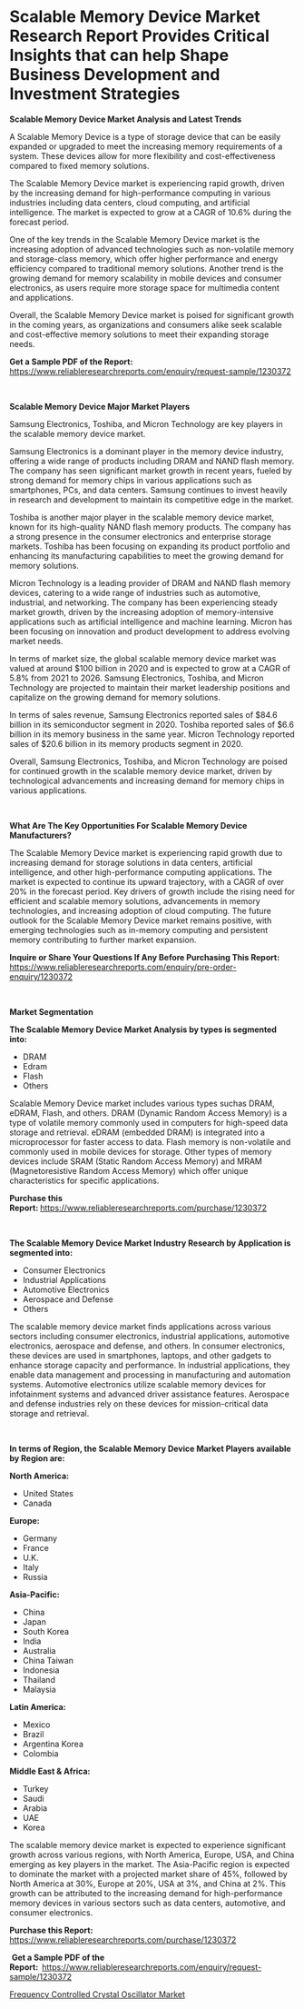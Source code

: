 <p><h1>Scalable Memory Device Market Research Report Provides Critical Insights that can help Shape Business Development and Investment Strategies</h1></p><p><strong>Scalable Memory Device Market Analysis and Latest Trends</strong></p>
<p><p>A Scalable Memory Device is a type of storage device that can be easily expanded or upgraded to meet the increasing memory requirements of a system. These devices allow for more flexibility and cost-effectiveness compared to fixed memory solutions.</p><p>The Scalable Memory Device market is experiencing rapid growth, driven by the increasing demand for high-performance computing in various industries including data centers, cloud computing, and artificial intelligence. The market is expected to grow at a CAGR of 10.6% during the forecast period.</p><p>One of the key trends in the Scalable Memory Device market is the increasing adoption of advanced technologies such as non-volatile memory and storage-class memory, which offer higher performance and energy efficiency compared to traditional memory solutions. Another trend is the growing demand for memory scalability in mobile devices and consumer electronics, as users require more storage space for multimedia content and applications.</p><p>Overall, the Scalable Memory Device market is poised for significant growth in the coming years, as organizations and consumers alike seek scalable and cost-effective memory solutions to meet their expanding storage needs.</p></p>
<p><strong>Get a Sample PDF of the Report:&nbsp;</strong> <a href="https://www.reliableresearchreports.com/enquiry/request-sample/1230372">https://www.reliableresearchreports.com/enquiry/request-sample/1230372</a></p>
<p>&nbsp;</p>
<p><strong>Scalable Memory Device Major Market Players</strong></p>
<p><p>Samsung Electronics, Toshiba, and Micron Technology are key players in the scalable memory device market.</p><p>Samsung Electronics is a dominant player in the memory device industry, offering a wide range of products including DRAM and NAND flash memory. The company has seen significant market growth in recent years, fueled by strong demand for memory chips in various applications such as smartphones, PCs, and data centers. Samsung continues to invest heavily in research and development to maintain its competitive edge in the market.</p><p>Toshiba is another major player in the scalable memory device market, known for its high-quality NAND flash memory products. The company has a strong presence in the consumer electronics and enterprise storage markets. Toshiba has been focusing on expanding its product portfolio and enhancing its manufacturing capabilities to meet the growing demand for memory solutions.</p><p>Micron Technology is a leading provider of DRAM and NAND flash memory devices, catering to a wide range of industries such as automotive, industrial, and networking. The company has been experiencing steady market growth, driven by the increasing adoption of memory-intensive applications such as artificial intelligence and machine learning. Micron has been focusing on innovation and product development to address evolving market needs.</p><p>In terms of market size, the global scalable memory device market was valued at around $100 billion in 2020 and is expected to grow at a CAGR of 5.8% from 2021 to 2026. Samsung Electronics, Toshiba, and Micron Technology are projected to maintain their market leadership positions and capitalize on the growing demand for memory solutions.</p><p>In terms of sales revenue, Samsung Electronics reported sales of $84.6 billion in its semiconductor segment in 2020. Toshiba reported sales of $6.6 billion in its memory business in the same year. Micron Technology reported sales of $20.6 billion in its memory products segment in 2020.</p><p>Overall, Samsung Electronics, Toshiba, and Micron Technology are poised for continued growth in the scalable memory device market, driven by technological advancements and increasing demand for memory chips in various applications.</p></p>
<p>&nbsp;</p>
<p><strong>What Are The Key Opportunities For Scalable Memory Device Manufacturers?</strong></p>
<p><p>The Scalable Memory Device market is experiencing rapid growth due to increasing demand for storage solutions in data centers, artificial intelligence, and other high-performance computing applications. The market is expected to continue its upward trajectory, with a CAGR of over 20% in the forecast period. Key drivers of growth include the rising need for efficient and scalable memory solutions, advancements in memory technologies, and increasing adoption of cloud computing. The future outlook for the Scalable Memory Device market remains positive, with emerging technologies such as in-memory computing and persistent memory contributing to further market expansion.</p></p>
<p><strong>Inquire or Share Your Questions If Any Before Purchasing This Report:</strong> <a href="https://www.reliableresearchreports.com/enquiry/pre-order-enquiry/1230372">https://www.reliableresearchreports.com/enquiry/pre-order-enquiry/1230372</a></p>
<p>&nbsp;</p>
<p><strong>Market Segmentation</strong></p>
<p><strong>The Scalable Memory Device Market Analysis by types is segmented into:</strong></p>
<p><ul><li>DRAM</li><li>Edram</li><li>Flash</li><li>Others</li></ul></p>
<p><p>Scalable Memory Device market includes various types suchas DRAM, eDRAM, Flash, and others. DRAM (Dynamic Random Access Memory) is a type of volatile memory commonly used in computers for high-speed data storage and retrieval. eDRAM (embedded DRAM) is integrated into a microprocessor for faster access to data. Flash memory is non-volatile and commonly used in mobile devices for storage. Other types of memory devices include SRAM (Static Random Access Memory) and MRAM (Magnetoresistive Random Access Memory) which offer unique characteristics for specific applications.</p></p>
<p><strong>Purchase this Report:&nbsp;</strong><a href="https://www.reliableresearchreports.com/purchase/1230372">https://www.reliableresearchreports.com/purchase/1230372</a></p>
<p>&nbsp;</p>
<p><strong>The Scalable Memory Device Market Industry Research by Application is segmented into:</strong></p>
<p><ul><li>Consumer Electronics</li><li>Industrial Applications</li><li>Automotive Electronics</li><li>Aerospace and Defense</li><li>Others</li></ul></p>
<p><p>The scalable memory device market finds applications across various sectors including consumer electronics, industrial applications, automotive electronics, aerospace and defense, and others. In consumer electronics, these devices are used in smartphones, laptops, and other gadgets to enhance storage capacity and performance. In industrial applications, they enable data management and processing in manufacturing and automation systems. Automotive electronics utilize scalable memory devices for infotainment systems and advanced driver assistance features. Aerospace and defense industries rely on these devices for mission-critical data storage and retrieval.</p></p>
<p>&nbsp;</p>
<p><strong>In terms of Region, the Scalable Memory Device Market Players available by Region are:</strong></p>
<p>
    <p> <strong> North America: </strong>
        <ul>
            <li>United States</li>
            <li>Canada</li>
        </ul>
        </p> 
    <p> <strong> Europe: </strong>
        <ul>
            <li>Germany</li>
            <li>France</li>
            <li>U.K.</li>
            <li>Italy</li>
            <li>Russia</li>
        </ul>
        </p> 
    <p> <strong> Asia-Pacific: </strong>
        <ul>
            <li>China</li>
            <li>Japan</li>
            <li>South Korea</li>
            <li>India</li>
            <li>Australia</li>
            <li>China Taiwan</li>
            <li>Indonesia</li>
            <li>Thailand</li>
            <li>Malaysia</li>
        </ul>
        </p> 
    <p> <strong> Latin America: </strong>
        <ul>
            <li>Mexico</li>
            <li>Brazil</li>
            <li>Argentina Korea</li>
            <li>Colombia</li>
        </ul>
        </p> 
    <p> <strong> Middle East & Africa: </strong>
        <ul>
            <li>Turkey</li>
            <li>Saudi</li>
            <li>Arabia</li>
            <li>UAE</li>
            <li>Korea</li>
        </ul>
    </p>
    </p>
<p><p>The scalable memory device market is expected to experience significant growth across various regions, with North America, Europe, USA, and China emerging as key players in the market. The Asia-Pacific region is expected to dominate the market with a projected market share of 45%, followed by North America at 30%, Europe at 20%, USA at 3%, and China at 2%. This growth can be attributed to the increasing demand for high-performance memory devices in various sectors such as data centers, automotive, and consumer electronics.</p></p>
<p><strong>Purchase this Report: </strong><a href="https://www.reliableresearchreports.com/purchase/1230372">https://www.reliableresearchreports.com/purchase/1230372</a></p>
<p>&nbsp;<strong>Get a Sample PDF of the Report:&nbsp;&nbsp;</strong><a href="https://www.reliableresearchreports.com/enquiry/request-sample/1230372">https://www.reliableresearchreports.com/enquiry/request-sample/1230372</a></p>
<p><strong></strong></p>
<p><p><a href="https://github.com/vimar16th/Market-Research-Report-List-3/blob/main/frequency-controlled-crystal-oscillator-market.md">Frequency Controlled Crystal Oscillator Market</a></p></p>
